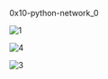 0x10-python-network_0

![1](https://github.com/hyper-ayoub/alx-higher_level_programming/assets/133155846/05784dc5-18f9-4e20-9ce9-1ab8147bb977)


![4](https://github.com/hyper-ayoub/alx-higher_level_programming/assets/133155846/b3211c56-0ee3-46f3-b95e-301f84ee13a8)


![3](https://github.com/hyper-ayoub/alx-higher_level_programming/assets/133155846/f1ec4bfb-f3f9-4e54-be0e-4b5b6b42dafd)
